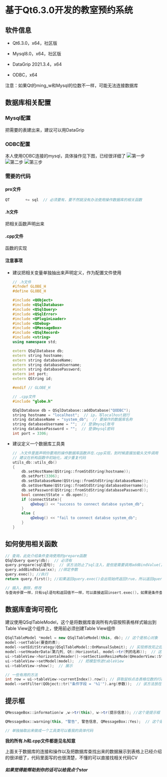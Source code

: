 # 基于Qt6.3.0开发的教室预约系统

## 软件信息

- Qt6.3.0，x64，社区版

- Mysql8.0，x64，社区版
- DataGrip 2021.3.4，x64
- ODBC，x64

注意：如果Qt的ming_w和Mysql的位数不一样，可能无法连接数据库

## 数据库相关配置

### Mysql配置

把需要的表建出来，建议可以用DataGrip

### ODBC配置

本人使用ODBC连接的mysql，具体操作见下图，已经很详细了
![第一步](https://user-images.githubusercontent.com/92586621/168582538-ad091af7-052b-47df-b0fe-ef8715c3b80b.png)
![第二步](https://user-images.githubusercontent.com/92586621/168582544-50a4e958-4043-40d9-b34b-fc90fbc9c581.png)
![第三步](https://user-images.githubusercontent.com/92586621/168582549-71cd62b9-61e7-405a-924c-14d35df90d3f.png)

### 需要的代码

#### pro文件

```c++
QT       += sql  // 必须要有，要不然就没有办法使用操作数据库的相关函数
```

#### .h文件

把相关函数声明出来

#### .cpp文件

函数的实现

#### 注意事项

- 建议把相关变量单独抽出来声明定义，作为配置文件使用

  ```c++
  // .h文件
  #ifndef GLOBE_H
  #define GLOBE_H
  
  #include <QObject>
  #include <QSqlDatabase>
  #include <QSqlQuery>
  #include <QSqlError>
  #include <QPluginLoader>
  #include <QDebug>
  #include <QMessageBox>
  #include <QSqlRecord>
  #include <string>
  using namespace std;
  
  extern QSqlDatabase db;
  extern string hostname;
  extern string databaseName;
  extern string databaseUsername;
  extern string databasePassword;
  extern int port;
  extern QString id;
  
  #endif // GLOBE_H
  
  // .cpp文件
  #include "globe.h"
  
  QSqlDatabase db = QSqlDatabase::addDatabase("QODBC");
  string hostname = "localhost";  // ip，写localhost就行
  string databaseName = "system_db";  // 要操作的数据库名称
  string databaseUsername = "";  // 登录mysql账号
  string databasePassword = "";  // 登录mysql密码
  int port = 3306;
  ```

- 建议定义一个数据库工具类

  ```c++
  // .h文件里面声明你要用的操作数据库函数并在.cpp实现，到时候直接加载头文件调用
  // 建议在析构函数中初始化，减少重复代码
  utils_db::utils_db()
  {
      db.setHostName(QString::fromStdString(hostname));
      db.setPort(3306);
      db.setDatabaseName(QString::fromStdString(databaseName));
      db.setUserName(QString::fromStdString(databaseUsername));
      db.setPassword(QString::fromStdString(databasePassword));
      bool connectState = db.open();
      if (connectState){
          qDebug() << "success to connect databse system_db";
      }
      else {
          qDebug() << "fail to connect databse system_db";
      }
  }
  ```

## 如何使用相关函数

```c++
// 查询，此处介绍条件查询使用的prepare函数
QSqlQuery query(db);  // 必须有
query.prepare(sql语句);  // 该方法防止了sql注入，是但是需要调用addBindValue()或者bindValue()对参数参数绑定，具体使用查询代码
query.addBindValue(xx); //绑定参数
query.exec(); //执行
return query.first(); //如果返回query.exec()会出现始终返回true，所以返回query.first()

// 插入，删除，修改
与查询步骤一样，只有sql语句和返回值不一样，可以直接返回insert.exec()，如果是条件查询建议使用prepare函数
```

## 数据库查询可视化

建议使用QSqlTableModel，这个是将数据库查询所有内容按照表格样式输出到Table View这个组件上，使用前必须创建Table View组件

```c++
QSqlTableModel *model = new QSqlTableModel(this, db); // 这个是核心对象
model->setTable(要查的表);
model->setEditStrategy(QSqlTableModel::OnManualSubmit); // 实现修改完之后就可以在数据库更新，不过我没有使用
model->setHeaderData(第几列, Qt::Horizontal, model->tr(列的名称));  // 这个是设置列头的样式，有一个删除列数的方法可以删除你不想要的列，但是我忘记了
ui->tableView->horizontalHeader()->setSectionResizeMode(QHeaderView::Stretch); // 这个设置自动调整列宽
ui->tableView->setModel(model);  // 把模型传进tableView
ui->tableView->show();  // 展示

// 一些有用的方法
int row = ui->tableView->currentIndex().row(); // 获取鼠标点击表格位数的行数，可以用来获取该行相关数据，调用getVal方法
model->setFilter(QObject::tr("条件字段 = '%1'").arg(参数));  // 该方法放在ui->tableView->setModel(model)之前用来，筛选查询的数据，'%1'这个是占位符，那个数字可以位任意，多个参数直接在.arg()后面再加.arg()
```

## 提示框

```c++
QMessageBox::information(w ,w->tr(this), w->tr(提示信息)); //这个是提示框

QMessageBox::warning(this, "警告", 警告信息, QMessageBox::Yes);  // 这个是警告框

// 单独抽取出来做成一个工具类可以看我的具体代码
```



**我的所有.h和.cpp文件都是见名知意**

上面关于数据库的连接和操作以及把数据库查找出来的数据展示到表格上已经介绍的很详细了，代码里面写的也很清楚，不懂的可以直接找相关代码CV

##### 如果觉得能帮助到你的话可以给我点个star


